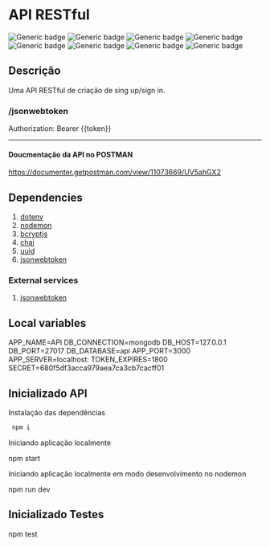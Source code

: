 # API RESTful

![Generic badge](https://img.shields.io/badge/maintainer-1.0-purple.svg)
![Generic badge](https://img.shields.io/badge/nodemon-2.0.14-orange.svg)
![Generic badge](https://img.shields.io/badge/mongoose-6.0.11-green.svg)
![Generic badge](https://img.shields.io/badge/NodeJs-14.16.0-blue.svg)
![Generic badge](https://img.shields.io/badge/express-4.17.1-blue.svg)
![Generic badge](https://img.shields.io/badge/jsonwebtoken-8.5.1-red.svg)
![Generic badge](https://img.shields.io/badge/uuid-8.3.2-yellow.svg)
![Generic badge](https://img.shields.io/badge/bcryptjs-2.4.3-yellow.svg)

## Descrição
Uma API RESTful de criação de sing up/sign in.

### /jsonwebtoken
Authorization: Bearer {{token}}

---

#### Doucmentação da API no POSTMAN

https://documenter.getpostman.com/view/11073669/UV5ahGX2

## Dependencies
1. [dotenv](https://www.npmjs.com/package/dotenv)
2. [nodemon](https://www.npmjs.com/package/nodemon)
3. [bcryptjs](https://www.npmjs.com/package/bcryptjs)
4. [chai](https://www.npmjs.com/package/chai)
5. [uuid](https://www.npmjs.com/package/uuid)
6. [jsonwebtoken](https://www.npmjs.com/package/jsonwebtoken)

### External services

1.  [jsonwebtoken](https://www.npmjs.com/package/jsonwebtoken)

## Local variables


APP_NAME=API
DB_CONNECTION=mongodb
DB_HOST=127.0.0.1
DB_PORT=27017
DB_DATABASE=api
APP_PORT=3000
APP_SERVER=localhost:
TOKEN_EXPIRES=1800
SECRET=680f5df3acca979aea7ca3cb7cacff01


## Inicializado API

Instalação das dependências 

``` bash
 npm i
```

Iniciando aplicação localmente

npm start

Iniciando aplicação localmente em modo desenvolvimento no nodemon

npm run dev


## Inicializado Testes

npm test
